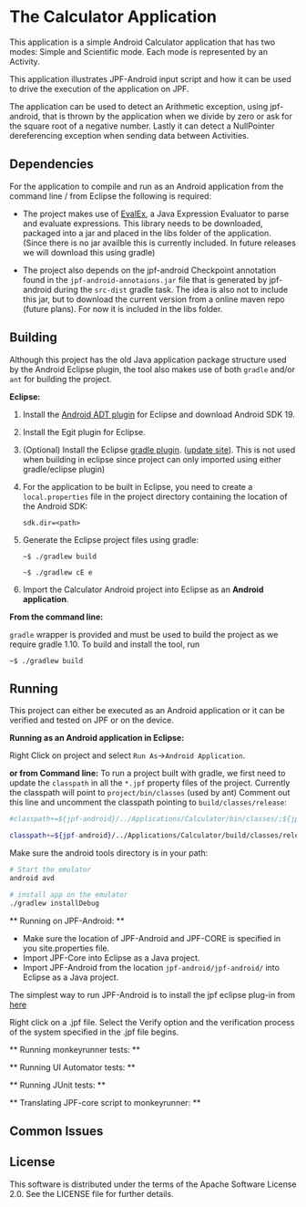 The Calculator Application
===========

This application is a simple Android Calculator application that has two modes: Simple and
Scientific mode. Each mode is represented by an Activity.

This application illustrates JPF-Android input script and how it can be used to drive the execution of the application on JPF. 

The application can be used to detect an Arithmetic exception, using jpf-android,
that is thrown by the application when we divide by zero or ask for the
square root of a negative number. Lastly it can detect a NullPointer
dereferencing exception when sending data between Activities.

Dependencies
-----------

For the application to compile and run as an Android application from the command line / from Eclipse the following is required: 

 - The project makes use of [EvalEx](https://github.com/uklimaschewski/EvalEx), a Java Expression Evaluator to parse and evaluate expressions. This library needs to be downloaded, packaged into a jar and placed in the libs folder of the application. (Since there is no jar availble this is currently included. In future releases we will download this using gradle)

 - The project also depends on the jpf-android Checkpoint annotation found in the `jpf-android-annotaions.jar` file that is generated by jpf-android during the `src-dist` gradle task. The idea is also not to include this jar, but to download the current version from a online maven repo (future plans). For now it is included in the libs folder.


Building
--------
Although this project has the old Java application package structure used by the Android Eclipse plugin, the tool also makes use of both `gradle` and/or `ant` for building the project. 

**Eclipse:**

 1. Install the [Android ADT plugin](http://developer.android.com/sdk) for Eclipse and download Android SDK 19.

 2. Install the Egit plugin for Eclipse.

  
 3. (Optional) Install the Eclipse [gradle plugin](https://github.com/spring-projects/eclipse-integration-gradle). ([update site](http://dist.springsource.com/milestone/TOOLS/gradle)).
This is not used when building in eclipse since project can only imported using either gradle/eclipse plugin)

 4. For the application to be built in Eclipse, you need to create a `local.properties` file in the project directory containing the location of the Android SDK:

	`sdk.dir=<path>`

 5. Generate the Eclipse project files using gradle:

	```
	~$ ./gradlew build

	~$ ./gradlew cE e
	```
 

 6. Import the Calculator Android project into Eclipse as an **Android application**.

 
**From the command line:**

`gradle` wrapper is provided and must be used to build the project as we require gradle 1.10. To build and install the tool, run

```
~$ ./gradlew build
```


Running
-----

This project can either be executed as an Android application or it can be verified and tested on JPF or on the device.


**Running as an Android application in Eclipse:**

Right Click on project and select `Run As`->`Android Application`.

**or from Command line:**
To run a project built with gradle, we first need to update the `classpath` in all the `*.jpf` property files of the project. Currently the classpath will point to `project/bin/classes` (used by ant) Comment out this line and uncomment the classpath pointing to `build/classes/release`:

```sh
#classpath+=${jpf-android}/../Applications/Calculator/bin/classes/;${jpf-android}/../Applications/Calculator/libs/EvalEx-1.0.jar;

classpath+=${jpf-android}/../Applications/Calculator/build/classes/release;${jpf-android}/../Applications/Calculator/libs/EvalEx-1.0.jar;

```


Make sure the android tools directory is in your path:

```sh
# Start the emulator
android avd

# install app on the emulator
./gradlew installDebug

```


** Running on JPF-Android: **

 - Make sure the location of JPF-Android and JPF-CORE is specified in you site.properties file.
 - Import JPF-Core into Eclipse as a Java project.
 - Import JPF-Android from the location `jpf-android/jpf-android/` into Eclipse as a Java project.
 
The simplest way to run JPF-Android is to install the jpf eclipse plug-in from [here](http://babelfish.arc.nasa.gov/trac/jpf/wiki/install/eclipse-plugin)
            
Right click on a .jpf file. Select the Verify option and the verification process of the system specified in the .jpf file begins.

** Running monkeyrunner tests: **

** Running UI Automator tests: **

** Running JUnit tests: **

** Translating JPF-core script to monkeyrunner: **


Common Issues
--------------



License
-------

This software is distributed under the terms of the Apache Software License 2.0.
See the LICENSE file for further details.
